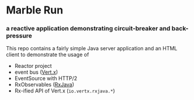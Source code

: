 # Marble Run
### a reactive application demonstrating circuit-breaker and back-pressure

This repo contains a fairly simple Java server application and an HTML client to demonstrate the usage of
* Reactor project
* event bus ([Vert.x](http://vertx.io/))
* EventSource with HTTP/2
* RxObservables ([RxJava](http://reactivex.io/))
* Rx-ified API of Vert.x (`io.vertx.rxjava.*`)
